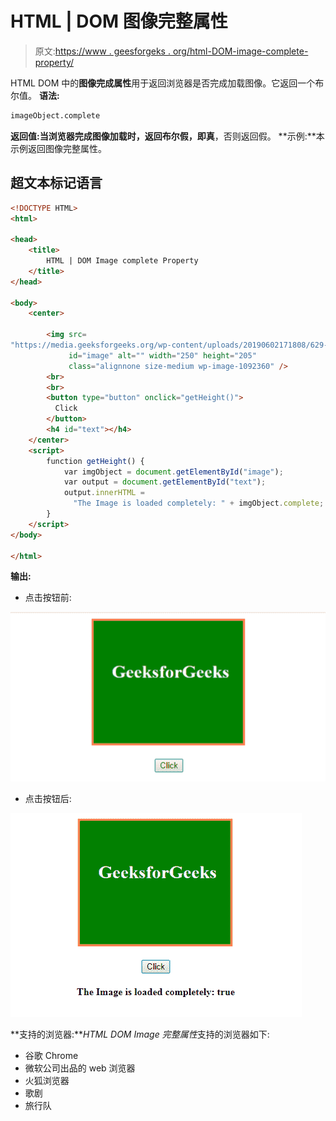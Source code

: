 # HTML | DOM 图像完整属性

> 原文:[https://www . geesforgeks . org/html-DOM-image-complete-property/](https://www.geeksforgeeks.org/html-dom-image-complete-property/)

HTML DOM 中的**图像完成属性**用于返回浏览器是否完成加载图像。它返回一个布尔值。
**语法:**

```html
imageObject.complete
```

**返回值:**当浏览器完成图像加载时，返回布尔假，即**真**，否则返回假。
**示例:**本示例返回图像完整属性。

## 超文本标记语言

```html
<!DOCTYPE HTML>
<html>

<head>
    <title>
        HTML | DOM Image complete Property
    </title>
</head>

<body>
    <center>

        <img src=
"https://media.geeksforgeeks.org/wp-content/uploads/20190602171808/629-300x255.png"
             id="image" alt="" width="250" height="205"
             class="alignnone size-medium wp-image-1092360" />
        <br>
        <br>
        <button type="button" onclick="getHeight()">
          Click
        </button>
        <h4 id="text"></h4>
    </center>
    <script>
        function getHeight() {
            var imgObject = document.getElementById("image");
            var output = document.getElementById("text");
            output.innerHTML =
              "The Image is loaded completely: " + imgObject.complete;
        }
    </script>
</body>

</html>
```

**输出:**

*   点击按钮前:

![](img/b992725052f4b73ae00f0d28eede6f54.png)

*   点击按钮后:

![](img/509f92b10fbc9bb0f3631d62f67c3c09.png)

**支持的浏览器:***HTML DOM Image 完整属性*支持的浏览器如下:

*   谷歌 Chrome
*   微软公司出品的 web 浏览器
*   火狐浏览器
*   歌剧
*   旅行队